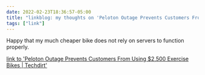 ```yaml
---
date: 2022-02-23T18:36:57-05:00
title: "linkblog: my thoughts on 'Peloton Outage Prevents Customers From Using $2,500 Exercise Bikes | Techdirt'"
tags: ["link"]
---
```

Happy that my much cheaper bike does not rely on servers to function properly.
 
[link to 'Peloton Outage Prevents Customers From Using $2,500 Exercise Bikes | Techdirt'](https://www.techdirt.com/articles/20220222/08400148521/peloton-outage-prevents-customers-using-2500-exercise-bikes.shtml)
